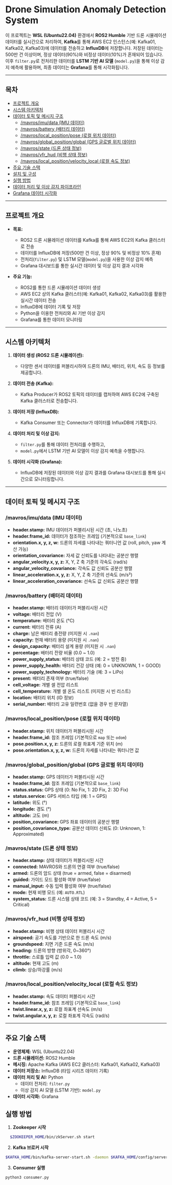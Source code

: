 # Drone Simulation Anomaly Detection System

이 프로젝트는 **WSL (Ubuntu22.04)** 환경에서 **ROS2 Humble** 기반 드론 시뮬레이션 데이터를 실시간으로 처리하여, **Kafka**를 통해 AWS EC2 인스턴스(예: Kafka01, Kafka02, Kafka03)에 데이터를 전송하고 **InfluxDB**에 저장합니다. 저장된 데이터는 500만 건 이상이며, 정상 데이터(90%)와 비정상 데이터(10%)가 혼재되어 있습니다. 이후 `filter.py`로 전처리한 데이터를 **LSTM 기반 AI 모델** (`model.py`)을 통해 이상 감지 예측에 활용하며, 최종 데이터는 **Grafana**를 통해 시각화됩니다.

---

## 목차

- [프로젝트 개요](#프로젝트-개요)
- [시스템 아키텍처](#시스템-아키텍처)
- [데이터 토픽 및 메시지 구조](#데이터-토픽-및-메시지-구조)
  - [/mavros/imu/data (IMU 데이터)](#mavrosimu-data-imu-데이터)
  - [/mavros/battery (배터리 데이터)](#mavrosbattery-배터리-데이터)
  - [/mavros/local_position/pose (로컬 위치 데이터)](#mavroslocal_positionpose-로컬-위치-데이터)
  - [/mavros/global_position/global (GPS 글로벌 위치 데이터)](#mavrosglobal_positionglobal-gps-글로벌-위치-데이터)
  - [/mavros/state (드론 상태 정보)](#mavrosstate-드론-상태-정보)
  - [/mavros/vfr_hud (비행 상태 정보)](#mavrosvfr_hud-비행-상태-정보)
  - [/mavros/local_position/velocity_local (로컬 속도 정보)](#mavroslocal_positionvelocity_local-로컬-속도-정보)
- [주요 기술 스택](#주요-기술-스택)
- [설치 및 구성](#설치-및-구성)
- [실행 방법](#실행-방법)
- [데이터 처리 및 이상 감지 파이프라인](#데이터-처리-및-이상-감지-파이프라인)
- [Grafana 데이터 시각화](#grafana-데이터-시각화)

---

## 프로젝트 개요

- **목표:**  
  - ROS2 드론 시뮬레이션 데이터를 Kafka를 통해 AWS EC2의 Kafka 클러스터로 전송  
  - 데이터를 InfluxDB에 저장(500만 건 이상, 정상 90% 및 비정상 10% 혼재)  
  - 전처리(`filter.py`) 및 LSTM 모델(`model.py`)을 사용한 이상 감지 예측  
  - Grafana 대시보드를 통한 실시간 데이터 및 이상 감지 결과 시각화

- **주요 기능:**  
  - ROS2를 통한 드론 시뮬레이션 데이터 생성  
  - AWS EC2 상의 Kafka 클러스터(예: Kafka01, Kafka02, Kafka03)를 활용한 실시간 데이터 전송  
  - InfluxDB에 데이터 기록 및 저장  
  - Python을 이용한 전처리와 AI 기반 이상 감지  
  - Grafana를 통한 데이터 모니터링

---

## 시스템 아키텍처

1. **데이터 생성 (ROS2 드론 시뮬레이션):**  
   - 다양한 센서 데이터를 퍼블리시하여 드론의 IMU, 배터리, 위치, 속도 등 정보를 제공합니다.

2. **데이터 전송 (Kafka):**  
   - Kafka Producer가 ROS2 토픽의 데이터를 캡처하여 AWS EC2에 구축된 Kafka 클러스터로 전송합니다.

3. **데이터 저장 (InfluxDB):**  
   - Kafka Consumer 또는 Connector가 데이터를 InfluxDB에 기록합니다.

4. **데이터 처리 및 이상 감지:**  
   - `filter.py`를 통해 데이터 전처리를 수행하고,  
   - `model.py`에서 LSTM 기반 AI 모델이 이상 감지 예측을 수행합니다.

5. **데이터 시각화 (Grafana):**  
   - InfluxDB에 저장된 데이터와 이상 감지 결과를 Grafana 대시보드를 통해 실시간으로 모니터링합니다.

---

## 데이터 토픽 및 메시지 구조

### /mavros/imu/data (IMU 데이터)
- **header.stamp:** IMU 데이터가 퍼블리시된 시간 (초, 나노초)
- **header.frame_id:** 데이터가 참조하는 프레임 (기본적으로 `base_link`)
- **orientation.x, y, z, w:** 드론의 자세를 나타내는 쿼터니언 값 (roll, pitch, yaw 계산 가능)
- **orientation_covariance:** 자세 값 신뢰도를 나타내는 공분산 행렬
- **angular_velocity.x, y, z:** X, Y, Z 축 기준의 각속도 (rad/s)
- **angular_velocity_covariance:** 각속도 값 신뢰도 공분산 행렬
- **linear_acceleration.x, y, z:** X, Y, Z 축 기준의 선속도 (m/s²)
- **linear_acceleration_covariance:** 선속도 값 신뢰도 공분산 행렬

### /mavros/battery (배터리 데이터)
- **header.stamp:** 배터리 데이터가 퍼블리시된 시간
- **voltage:** 배터리 전압 (V)
- **temperature:** 배터리 온도 (°C)
- **current:** 배터리 전류 (A)
- **charge:** 남은 배터리 충전량 (미지원 시 `.nan`)
- **capacity:** 현재 배터리 용량 (미지원 시 `.nan`)
- **design_capacity:** 배터리 설계 용량 (미지원 시 `.nan`)
- **percentage:** 배터리 잔량 비율 (0.0 ~ 1.0)
- **power_supply_status:** 배터리 상태 코드 (예: 2 = 방전 중)
- **power_supply_health:** 배터리 건강 상태 (예: 0 = UNKNOWN, 1 = GOOD)
- **power_supply_technology:** 배터리 기술 (예: 3 = LiPo)
- **present:** 배터리 존재 여부 (true/false)
- **cell_voltage:** 개별 셀 전압 리스트
- **cell_temperature:** 개별 셀 온도 리스트 (미지원 시 빈 리스트)
- **location:** 배터리 위치 (ID 정보)
- **serial_number:** 배터리 고유 일련번호 (없을 경우 빈 문자열)

### /mavros/local_position/pose (로컬 위치 데이터)
- **header.stamp:** 위치 데이터가 퍼블리시된 시간
- **header.frame_id:** 참조 프레임 (기본적으로 `map` 또는 `odom`)
- **pose.position.x, y, z:** 드론의 로컬 좌표계 기준 위치 (m)
- **pose.orientation.x, y, z, w:** 드론의 자세를 나타내는 쿼터니언 값

### /mavros/global_position/global (GPS 글로벌 위치 데이터)
- **header.stamp:** GPS 데이터가 퍼블리시된 시간
- **header.frame_id:** 참조 프레임 (기본적으로 `base_link`)
- **status.status:** GPS 상태 (0: No Fix, 1: 2D Fix, 2: 3D Fix)
- **status.service:** GPS 서비스 타입 (예: 1 = GPS)
- **latitude:** 위도 (°)
- **longitude:** 경도 (°)
- **altitude:** 고도 (m)
- **position_covariance:** GPS 좌표 데이터의 공분산 행렬
- **position_covariance_type:** 공분산 데이터 신뢰도 (0: Unknown, 1: Approximated)

### /mavros/state (드론 상태 정보)
- **header.stamp:** 상태 데이터가 퍼블리시된 시간
- **connected:** MAVROS와 드론의 연결 여부 (true/false)
- **armed:** 드론의 암드 상태 (true = armed, false = disarmed)
- **guided:** 가이드 모드 활성화 여부 (true/false)
- **manual_input:** 수동 입력 활성화 여부 (true/false)
- **mode:** 현재 비행 모드 (예: `AUTO.RTL`)
- **system_status:** 드론 시스템 상태 코드 (예: 3 = Standby, 4 = Active, 5 = Critical)

### /mavros/vfr_hud (비행 상태 정보)
- **header.stamp:** 비행 상태 데이터 퍼블리시 시간
- **airspeed:** 공기 속도를 기반으로 한 드론 속도 (m/s)
- **groundspeed:** 지면 기준 드론 속도 (m/s)
- **heading:** 드론의 방향 (방위각, 0~360°)
- **throttle:** 스로틀 입력 값 (0.0 ~ 1.0)
- **altitude:** 현재 고도 (m)
- **climb:** 상승/하강률 (m/s)

### /mavros/local_position/velocity_local (로컬 속도 정보)
- **header.stamp:** 속도 데이터 퍼블리시 시간
- **header.frame_id:** 참조 프레임 (기본적으로 `base_link`)
- **twist.linear.x, y, z:** 로컬 좌표계 선속도 (m/s)
- **twist.angular.x, y, z:** 로컬 좌표계 각속도 (rad/s)

---

## 주요 기술 스택

- **운영체제:** WSL (Ubuntu22.04)
- **드론 시뮬레이션:** ROS2 Humble
- **메시징:** Apache Kafka (AWS EC2 클러스터: Kafka01, Kafka02, Kafka03)
- **데이터 저장소:** InfluxDB (타임 시리즈 데이터 기록)
- **데이터 처리 및 AI:** Python  
  - 데이터 전처리: `filter.py`  
  - 이상 감지 AI 모델 (LSTM 기반): `model.py`
- **데이터 시각화:** Grafana

## 실행 방법

1. **Zookeeper 시작**  
``` bash
  $ZOOKEEPER_HOME/bin/zkServer.sh start
```
2. **Kafka 브로커 시작**
``` bash
$KAFKA_HOME/bin/kafka-server-start.sh -daemon $KAFKA_HOME/config/server.properties
```
3. **Consumer 실행**
``` bash
python3 consumer.py
```
   

